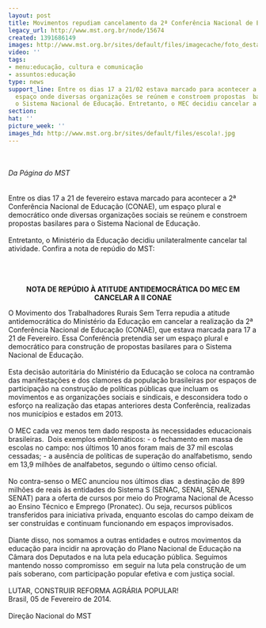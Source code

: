 ```yaml
---
layout: post
title: Movimentos repudiam cancelamento da 2ª Conferência Nacional de Educação
legacy_url: http://www.mst.org.br/node/15674
created: 1391686149
images: http://www.mst.org.br/sites/default/files/imagecache/foto_destaque/escola!.jpg
video: ''
tags:
- menu:educação, cultura e comunicação
- assuntos:educação
type: news
support_line: Entre os dias 17 a 21/02 estava marcado para acontecer a 2ª Conae, um
  espaço onde diversas organizações se reúnem e constroem propostas  basilares para
  o Sistema Nacional de Educação. Entretanto, o MEC decidiu cancelar a atividade.
section: 
hat: ''
picture_week: ''
images_hd: http://www.mst.org.br/sites/default/files/escola!.jpg
---
```

<p style="text-align: left;"><br><br><em>Da Página do MST<br></em><br><br>Entre os dias 17 a 21 de fevereiro estava marcado para acontecer a 2ª  Conferência Nacional de Educação (CONAE), um espaço plural e democrático  onde diversas organizações sociais se reúnem e constroem propostas  basilares para o Sistema Nacional de Educação.<br><br>Entretanto, o Ministério da Educação decidiu unilateralmente cancelar tal atividade. Confira a nota de repúdio do MST:&nbsp;</p><p style="text-align: center;"><br><br><br><strong>NOTA DE REPÚDIO À ATITUDE ANTIDEMOCRÁTICA DO MEC EM CANCELAR A II CONAE<br></strong></p><p style="text-align: left;">O Movimento dos Trabalhadores Rurais Sem Terra repudia a atitude antidemocrática do Ministério da Educação em cancelar a realização da 2ª Conferência Nacional de Educação (CONAE), que estava marcada para 17 a 21 de Fevereiro. Essa Conferência pretendia ser um espaço plural e democrático para construção de propostas basilares para o Sistema Nacional de Educação.<br><br>Esta decisão autoritária do Ministério da Educação se coloca na contramão das manifestações e dos clamores da população brasileiras por espaços de participação na construção de políticas públicas que incluam os movimentos e as organizações sociais e sindicais, e desconsidera todo o esforço na realização das etapas anteriores desta Conferência, realizadas nos municípios e estados em 2013. <br><br>O MEC cada vez menos tem dado resposta às necessidades educacionais brasileiras.&nbsp; Dois exemplos emblemáticos: - o fechamento em massa de escolas no campo: nos últimos 10 anos foram mais de 37 mil escolas cessadas; - a ausência de políticas de superação do analfabetismo, sendo em 13,9 milhões de analfabetos, segundo o último censo oficial. <br><br>No contra-senso o MEC anunciou nos últimos dias&nbsp; a destinação de 899 milhões de reais às entidades do Sistema S (SENAC, SENAI, SENAR, SENAT) para a oferta de cursos por meio do Programa Nacional de Acesso ao Ensino Técnico e Emprego (Pronatec). Ou seja, recursos públicos transferidos para iniciativa privada, enquanto escolas do campo deixam de ser construídas e continuam funcionando em espaços improvisados.&nbsp; <br><br>Diante disso, nos somamos a outras entidades e outros movimentos da educação para incidir na aprovação do Plano Nacional de Educação na Câmara dos Deputados e na luta pela educação pública. Seguimos mantendo nosso compromisso&nbsp; em seguir na luta pela construção de um país soberano, com participação popular efetiva e com justiça social. <br><br>LUTAR, CONSTRUIR REFORMA AGRÁRIA POPULAR! <br>Brasil, 05 de Fevereiro de 2014.<br><br>Direção Nacional do MST<br>&nbsp;</p>

